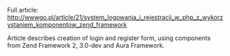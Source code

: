 Full article:
http://wwwgo.pl/article/21/system_logowania_i_rejestracji_w_php_z_wykorzystaniem_komponentow_zend_framework

Article describes creation of login and register form, using components from Zend Framework 2, 3.0-dev and Aura Framework.
